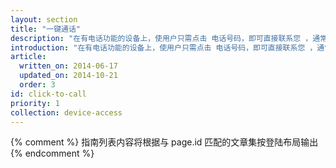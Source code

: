 ```yaml
---
layout: section
title: "一键通话"
description: "在有电话功能的设备上，使用户只需点击 电话号码，即可直接联系您 ，通常称为一键通话。"
introduction: "在有电话功能的设备上，使用户只需点击 电话号码，即可直接联系您 ，通常称为一键通话。"
article:
  written_on: 2014-06-17
  updated_on: 2014-10-21
  order: 3
id: click-to-call
priority: 1
collection: device-access
---
```


{% comment %}
指南列表内容将根据与 page.id 匹配的文章集按登陆布局输出
{% endcomment %}
